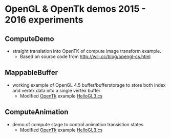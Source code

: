 # OpenGL & OpenTk demos 2015 - 2016 experiments

## ComputeDemo
 - straight translation into OpenTK of compute image transform example.
	- Based on source code from http://wili.cc/blog/opengl-cs.html

## MappableBuffer
 - working example of  OpenGL 4.5 buffer/bufferstorage to store both index and vertex data into a single vertex buffer
	- Modified [OpenTk](https://github.com/opentk/opentk/) example [HelloGL3.cs](https://github.com/opentk/opentk/blob/master/Source/Examples/OpenGL/3.x/HelloGL3.cs)

## ComputeAnimation
 - demo of compute stage to control animation transistion states
	- Modified [OpenTk](https://github.com/opentk/opentk/) example [HelloGL3.cs](https://github.com/opentk/opentk/blob/master/Source/Examples/OpenGL/3.x/HelloGL3.cs)

